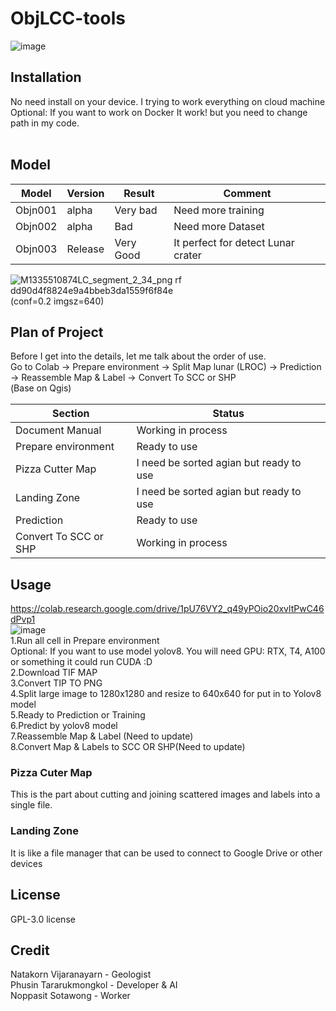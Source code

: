 # ObjLCC-tools
![image](https://github.com/user-attachments/assets/53e317db-ce41-4e22-b579-bd1c49e8df17)

## Installation
No need install on your device. I trying to work everything on cloud machine <br />
Optional: If you want to work on Docker It work! but you need to change path in my code. <br />
<br />

## Model
| Model  | Version | Result | Comment |
| ------------- | ------------- | ------------- | ------------- |
| Objn001  | alpha | Very bad | Need more training |
| Objn002  | alpha | Bad | Need more Dataset |
| Objn003 | Release | Very Good | It perfect for detect Lunar crater | <br />


![M1335510874LC_segment_2_34_png rf dd90d4f8824e9a4bbeb3da1559f6f84e](https://github.com/user-attachments/assets/617f9caa-31f2-470e-bb88-3a70bb997bc4) <br />
(conf=0.2 imgsz=640)


## Plan of Project
Before I get into the details, let me talk about the order of use. <br />
Go to Colab -> Prepare environment -> Split Map lunar (LROC) -> Prediction -> Reassemble Map & Label -> Convert To SCC or SHP <br />
(ฺBase on Qgis)

| Section | Status |
| ------------- | ------------- |
| Document Manual | Working in process |
| Prepare environment | Ready to use |
| Pizza Cutter Map | I need be sorted agian but ready to use |
| Landing Zone | I need be sorted agian but ready to use |
| Prediction | Ready to use |
| Convert To SCC or SHP | Working in process |

## Usage

https://colab.research.google.com/drive/1pU76VY2_q49yPOio20xvltPwC46dPvp1 <br />
![image](https://github.com/user-attachments/assets/1d75e4a9-4d69-41cf-8853-574b0bce25e0) <br />
1.Run all cell in Prepare environment <br />
Optional: If you want to use model yolov8. You will need GPU: RTX, T4, A100 or something it could run CUDA :D <br />
2.Download TIF MAP<br />
3.Convert TIP TO PNG<br />
4.Split large image to 1280x1280 and resize to 640x640 for put in to Yolov8 model<br />
5.Ready to Prediction or Training<br />
6.Predict by yolov8 model<br />
7.Reassemble Map & Label (Need to update)<br />
8.Convert Map & Labels to SCC OR SHP(Need to update)<br />

### Pizza Cuter Map
This is the part about cutting and joining scattered images and labels into a single file.

### Landing Zone
It is like a file manager that can be used to connect to Google Drive or other devices<br />

## License
GPL-3.0 license

## Credit
Natakorn Vijaranayarn - Geologist<br />
Phusin Tararukmongkol - Developer & AI <br />
Noppasit Sotawong - Worker<br />
